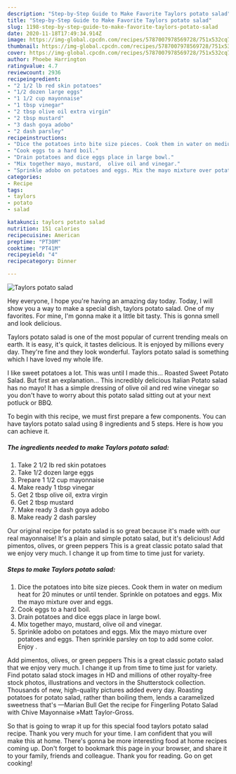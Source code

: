 ```yaml
---
description: "Step-by-Step Guide to Make Favorite Taylors potato salad"
title: "Step-by-Step Guide to Make Favorite Taylors potato salad"
slug: 1198-step-by-step-guide-to-make-favorite-taylors-potato-salad
date: 2020-11-18T17:49:34.914Z
image: https://img-global.cpcdn.com/recipes/5787007978569728/751x532cq70/taylors-potato-salad-recipe-main-photo.jpg
thumbnail: https://img-global.cpcdn.com/recipes/5787007978569728/751x532cq70/taylors-potato-salad-recipe-main-photo.jpg
cover: https://img-global.cpcdn.com/recipes/5787007978569728/751x532cq70/taylors-potato-salad-recipe-main-photo.jpg
author: Phoebe Harrington
ratingvalue: 4.7
reviewcount: 2936
recipeingredient:
- "2 1/2 lb red skin potatoes"
- "1/2 dozen large eggs"
- "1 1/2 cup mayonnaise"
- "1 tbsp vinegar"
- "2 tbsp olive oil extra virgin"
- "2 tbsp mustard"
- "3 dash goya adobo"
- "2 dash parsley"
recipeinstructions:
- "Dice the potatoes into bite size pieces. Cook them in water on medium heat for 20 minutes or until tender.  Sprinkle on potatoes and eggs. Mix the mayo mixture over  and eggs."
- "Cook eggs to a hard boil."
- "Drain potatoes and dice eggs place in large bowl."
- "Mix together mayo, mustard,  olive oil and vinegar."
- "Sprinkle adobo on potatoes and eggs. Mix the mayo mixture over potatoes and eggs. Then sprinkle parsley on top to add some color. Enjoy ."
categories:
- Recipe
tags:
- taylors
- potato
- salad

katakunci: taylors potato salad 
nutrition: 151 calories
recipecuisine: American
preptime: "PT30M"
cooktime: "PT41M"
recipeyield: "4"
recipecategory: Dinner

---
```



![Taylors potato salad](https://img-global.cpcdn.com/recipes/5787007978569728/751x532cq70/taylors-potato-salad-recipe-main-photo.jpg)

Hey everyone, I hope you're having an amazing day today. Today, I will show you a way to make a special dish, taylors potato salad. One of my favorites. For mine, I'm gonna make it a little bit tasty. This is gonna smell and look delicious.

Taylors potato salad is one of the most popular of current trending meals on earth. It is easy, it's quick, it tastes delicious. It is enjoyed by millions every day. They're fine and they look wonderful. Taylors potato salad is something which I have loved my whole life.

I like sweet potatoes a lot. This was until I made this… Roasted Sweet Potato Salad. But first an explanation… This incredibly delicious Italian Potato salad has no mayo! It has a simple dressing of olive oil and red wine vinegar so you don&#39;t have to worry about this potato salad sitting out at your next potluck or BBQ.


To begin with this recipe, we must first prepare a few components. You can have taylors potato salad using 8 ingredients and 5 steps. Here is how you can achieve it.

<!--inarticleads1-->

##### The ingredients needed to make Taylors potato salad:

1. Take 2 1/2 lb red skin potatoes
1. Take 1/2 dozen large eggs
1. Prepare 1 1/2 cup mayonnaise
1. Make ready 1 tbsp vinegar
1. Get 2 tbsp olive oil, extra virgin
1. Get 2 tbsp mustard
1. Make ready 3 dash goya adobo
1. Make ready 2 dash parsley


Our original recipe for potato salad is so great because it&#39;s made with our real mayonnaise! It&#39;s a plain and simple potato salad, but it&#39;s delicious! Add pimentos, olives, or green peppers This is a great classic potato salad that we enjoy very much. I change it up from time to time just for variety. 

<!--inarticleads2-->

##### Steps to make Taylors potato salad:

1. Dice the potatoes into bite size pieces. Cook them in water on medium heat for 20 minutes or until tender.  Sprinkle on potatoes and eggs. Mix the mayo mixture over  and eggs.
1. Cook eggs to a hard boil.
1. Drain potatoes and dice eggs place in large bowl.
1. Mix together mayo, mustard,  olive oil and vinegar.
1. Sprinkle adobo on potatoes and eggs. Mix the mayo mixture over potatoes and eggs. Then sprinkle parsley on top to add some color. Enjoy .


Add pimentos, olives, or green peppers This is a great classic potato salad that we enjoy very much. I change it up from time to time just for variety. Find potato salad stock images in HD and millions of other royalty-free stock photos, illustrations and vectors in the Shutterstock collection. Thousands of new, high-quality pictures added every day. Roasting potatoes for potato salad, rather than boiling them, lends a caramelized sweetness that&#39;s —Marian Bull Get the recipe for Fingerling Potato Salad with Chive Mayonnaise »Matt Taylor-Gross. 

So that is going to wrap it up for this special food taylors potato salad recipe. Thank you very much for your time. I am confident that you will make this at home. There's gonna be more interesting food at home recipes coming up. Don't forget to bookmark this page in your browser, and share it to your family, friends and colleague. Thank you for reading. Go on get cooking!
